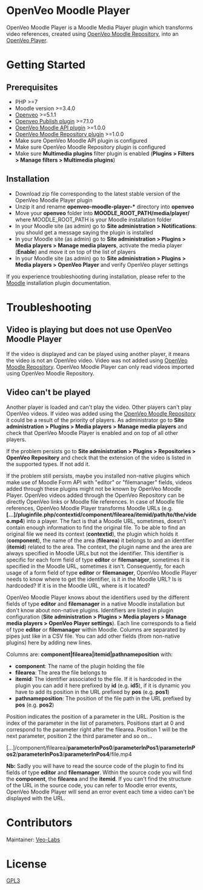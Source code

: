 # OpenVeo Moodle Player

OpenVeo Moodle Player is a Moodle Media Player plugin which transforms video references, created using [OpenVeo Moodle Repository](https://github.com/veo-labs/openveo-moodle-repository), into an [OpenVeo Player](https://github.com/veo-labs/openveo-player).

# Getting Started

## Prerequisites

- PHP >=7
- Moodle version >=3.4.0
- [Openveo](https://github.com/veo-labs/openveo-core) >=5.1.1
- [Openveo Publish plugin](https://github.com/veo-labs/openveo-publish) >=7.1.0
- [OpenVeo Moodle API plugin](https://github.com/veo-labs/openveo-moodle-api) >=1.0.0
- [OpenVeo Moodle Repository plugin](https://github.com/veo-labs/openveo-moodle-repository) >=1.0.0
- Make sure OpenVeo Moodle API plugin is configured
- Make sure OpenVeo Moodle Repository plugin is configured
- Make sure **Multimedia plugins** filter plugin is enabled (**Plugins > Filters > Manage filters > Multimedia plugins**)

## Installation

- Download zip file corresponding to the latest stable version of the OpenVeo Moodle Player plugin
- Unzip it and rename **openveo-moodle-player-\*** directory into **openveo**
- Move your **openveo** folder into **MOODLE_ROOT_PATH/media/player/** where MOODLE_ROOT_PATH is your Moodle installation folder
- In your Moodle site (as admin) go to **Site administration > Notifications**: you should get a message saying the plugin is installed
- In your Moodle site (as admin) go to **Site administration > Plugins > Media players > Manage media players**, activate the media player (**Enable**) and move it on top of the list of players
- In your Moodle site (as admin) go to **Site administration > Plugins > Media players > OpenVeo Player** and verify OpenVeo player settings

If you experience troubleshooting during installation, please refer to the [Moodle](https://docs.moodle.org) installation plugin documentation.

# Troubleshooting

## Video is playing but does not use OpenVeo Moodle Player

If the video is displayed and can be played using another player, it means the video is not an OpenVeo video. Video was not added using [OpenVeo Moodle Repository](https://github.com/veo-labs/openveo-moodle-repository). OpenVeo Moodle Player can only read videos imported using OpenVeo Moodle Repository.

## Video can't be played

Another player is loaded and can't play the video. Other players can't play OpenVeo videos. If video was added using the [OpenVeo Moodle Repository](https://github.com/veo-labs/openveo-moodle-repository) it could be a result of the priority of players. As administrator go to **Site administration > Plugins > Media players > Manage media players** and check that OpenVeo Moodle Player is enabled and on top of all other players.

If the problem persists go to **Site administration > Plugins > Repositories > OpenVeo Repository** and check that the extension of the video is listed in the supported types. If not add it.

If the problem still persists, maybe you installed non-native plugins which make use of Moodle Form API with "editor" or "filemanager" fields, videos added through these plugins might not be known by OpenVeo Moodle Player. OpenVeo videos added through the OpenVeo Repository can be directly OpenVeo links or Moodle file references. In case of Moodle file references, OpenVeo Moodle Player transforms Moodle URLs (e.g. **[...]/pluginfile.php/contextid/component/filearea/itemid/path/to/the/video.mp4**) into a player. The fact is that a Moodle URL, sometimes, doesn't contain enough information to find the original file. To be able to find an original file we need its context (**contextid**), the plugin which holds it (**component**), the name of the area (**filearea**) it belongs to and an identifier (**itemid**) related to the area. The context, the plugin name and the area are always specified in Moodle URLs but not the identifier. This identifier is specific for each form field of type **editor** or **filemanager**, sometimes it is specified in the Moodle URL, sometimes it isn't. Consequently, for each usage of a form field of type **editor** or **filemanager**, OpenVeo Moodle Player needs to know where to get the identifier, is it in the Moodle URL? Is is hardcoded? If it is in the Moodle URL, where is it located?

OpenVeo Moodle Player knows about the identifiers used by the different fields of type **editor** and **filemanager** in a native Moodle installation but don't know about non-native plugins. Identifiers are listed in plugin configuration (**Site administration > Plugins > Media players > Manage media players > OpenVeo Player settings**). Each line corresponds to a field of type **editor** or **filemanager** within Moodle. Columns are separated by pipes just like in a CSV file. You can add other fields (from non-native plugins) here by adding new lines.

Columns are: **component|filearea|itemid|pathnameposition** with:

- **component**: The name of the plugin holding the file
- **filearea**: The area the file belongs to
- **itemid**: The identifier associated to the file. If it is hardcoded in the plugin you can add it here prefixed by **id** (e.g. **id5**), if it is dynamic you have to add its position in the URL prefixed by **pos** (e.g. **pos1**)
- **pathnameposition**: The position of the file path in the URL prefixed by **pos** (e.g. **pos2**)

Position indicates the position of a parameter in the URL. Position is the index of the parameter in the list of parameters. Positions start at 0 and correspond to the parameter right after the filearea. Position 1 will be the next parameter, position 2 the third parameter and so on...

[...]/component/filearea/**parameterInPos0**/**parameterInPos1**/**parameterInPos2**/**parameterInPos3**/**parameterInPos4**/file.mp4

**Nb:** Sadly you will have to read the source code of the plugin to find its fields of type **editor** and **filemanager**. Within the source code you will find the **component**, the **filearea** and the **itemid**. If you can't find the structure of the URL in the source code, you can refer to Moodle error events, OpenVeo Moodle Player will send an error event each time a video can't be displayed with the URL.

# Contributors

Maintainer: [Veo-Labs](http://www.veo-labs.com/)

# License

[GPL3](http://www.gnu.org/licenses/gpl.html)
